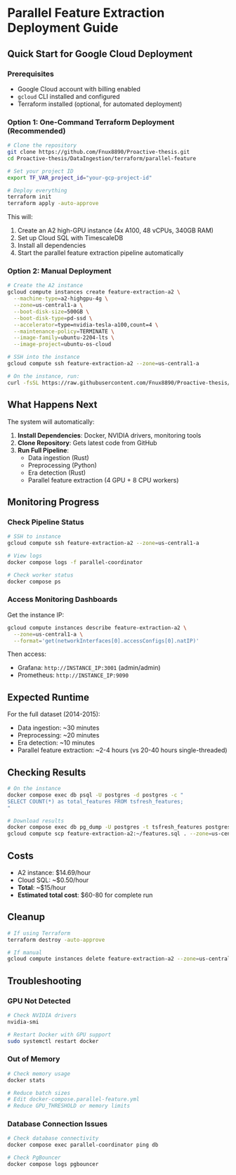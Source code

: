 # Parallel Feature Extraction Deployment Guide

## Quick Start for Google Cloud Deployment

### Prerequisites
- Google Cloud account with billing enabled
- `gcloud` CLI installed and configured
- Terraform installed (optional, for automated deployment)

### Option 1: One-Command Terraform Deployment (Recommended)

```bash
# Clone the repository
git clone https://github.com/Fnux8890/Proactive-thesis.git
cd Proactive-thesis/DataIngestion/terraform/parallel-feature

# Set your project ID
export TF_VAR_project_id="your-gcp-project-id"

# Deploy everything
terraform init
terraform apply -auto-approve
```

This will:
1. Create an A2 high-GPU instance (4x A100, 48 vCPUs, 340GB RAM)
2. Set up Cloud SQL with TimescaleDB
3. Install all dependencies
4. Start the parallel feature extraction pipeline automatically

### Option 2: Manual Deployment

```bash
# Create the A2 instance
gcloud compute instances create feature-extraction-a2 \
  --machine-type=a2-highgpu-4g \
  --zone=us-central1-a \
  --boot-disk-size=500GB \
  --boot-disk-type=pd-ssd \
  --accelerator=type=nvidia-tesla-a100,count=4 \
  --maintenance-policy=TERMINATE \
  --image-family=ubuntu-2204-lts \
  --image-project=ubuntu-os-cloud

# SSH into the instance
gcloud compute ssh feature-extraction-a2 --zone=us-central1-a

# On the instance, run:
curl -fsSL https://raw.githubusercontent.com/Fnux8890/Proactive-thesis/main/DataIngestion/terraform/parallel-feature/startup.sh | sudo bash
```

## What Happens Next

The system will automatically:

1. **Install Dependencies**: Docker, NVIDIA drivers, monitoring tools
2. **Clone Repository**: Gets latest code from GitHub
3. **Run Full Pipeline**:
   - Data ingestion (Rust)
   - Preprocessing (Python)
   - Era detection (Rust)
   - Parallel feature extraction (4 GPU + 8 CPU workers)

## Monitoring Progress

### Check Pipeline Status
```bash
# SSH to instance
gcloud compute ssh feature-extraction-a2 --zone=us-central1-a

# View logs
docker compose logs -f parallel-coordinator

# Check worker status
docker compose ps
```

### Access Monitoring Dashboards
Get the instance IP:
```bash
gcloud compute instances describe feature-extraction-a2 \
  --zone=us-central1-a \
  --format='get(networkInterfaces[0].accessConfigs[0].natIP)'
```

Then access:
- Grafana: `http://INSTANCE_IP:3001` (admin/admin)
- Prometheus: `http://INSTANCE_IP:9090`

## Expected Runtime

For the full dataset (2014-2015):
- Data ingestion: ~30 minutes
- Preprocessing: ~20 minutes
- Era detection: ~10 minutes
- Parallel feature extraction: ~2-4 hours (vs 20-40 hours single-threaded)

## Checking Results

```bash
# On the instance
docker compose exec db psql -U postgres -d postgres -c "
SELECT COUNT(*) as total_features FROM tsfresh_features;
"

# Download results
docker compose exec db pg_dump -U postgres -t tsfresh_features postgres > features.sql
gcloud compute scp feature-extraction-a2:~/features.sql . --zone=us-central1-a
```

## Costs

- A2 instance: $14.69/hour
- Cloud SQL: ~$0.50/hour
- **Total**: ~$15/hour
- **Estimated total cost**: $60-80 for complete run

## Cleanup

```bash
# If using Terraform
terraform destroy -auto-approve

# If manual
gcloud compute instances delete feature-extraction-a2 --zone=us-central1-a
```

## Troubleshooting

### GPU Not Detected
```bash
# Check NVIDIA drivers
nvidia-smi

# Restart Docker with GPU support
sudo systemctl restart docker
```

### Out of Memory
```bash
# Check memory usage
docker stats

# Reduce batch sizes
# Edit docker-compose.parallel-feature.yml
# Reduce GPU_THRESHOLD or memory limits
```

### Database Connection Issues
```bash
# Check database connectivity
docker compose exec parallel-coordinator ping db

# Check PgBouncer
docker compose logs pgbouncer
```